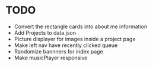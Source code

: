 # TODO 
- Convert the rectangle cards into about me information 
- Add Projects to data.json
- Picture displayer for images inside a project page
- Make left nav have recently clicked queue 
- Randomize bannners for index page 
- Make musicPlayer responsive

